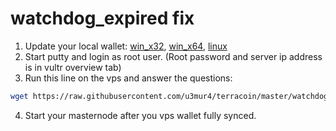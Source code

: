 # watchdog_expired fix

1. Update your local wallet: [win_x32](https://github.com/terracoin/terracoin/releases/download/v0.12.1.5p-32bit/terracoin-qt.exe), [win_x64](https://github.com/terracoin/terracoin/releases/download/0.12.1.5p-x64/terracoin-qt.exe), [linux](https://github.com/terracoin/terracoin/releases/download/0.12.1.5p/terracoin-qt)
2. Start putty and login as root user. (Root password and server ip address is in vultr overview tab)
3. Run this line on the vps and answer the questions: <br>
  ```bash 
  wget https://raw.githubusercontent.com/u3mur4/terracoin/master/watchdog_fix.py && python watchdog_fix.py
  ```
4. Start your masternode after you vps wallet fully synced.
